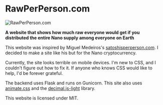 # RawPerPerson.com

![RawPerPerson.com](https://raw.githubusercontent.com/NinjaSnail1080/rawperperson/main/static/image.png)

**A website that shows how much raw everyone would get if you distributed the entire Nano supply among everyone on Earth**

This website was inspired by Miguel Medeiros's [satoshisperperson.com](https://satoshisperperson.com/). I decided to make a site like his but for the Nano cryptocurrency.

Currently, the site looks terrible on mobile devices. I'm new to CSS, and I couldn't figure out how to fix it. If anyone who knows CSS would like to help, I'd be forever grateful.

The backend uses Flask and runs on Gunicorn. This site also uses [animate.css](https://animate.style/) and the [decimal.js-light](https://github.com/MikeMcl/decimal.js-light/) library.

This website is licensed under MIT.
